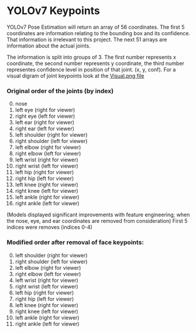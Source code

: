 # YOLOv7 Keypoints

YOLOv7 Pose Estimation will return an array of 56 coordinates. The first 5 coordinates are information relating to the bounding box and its confidence. That information is irrelevant to this project. The next 51 arrays are information about the actual joints.

The information is split into groups of 3. The first number represents x coordinate, the second number represents y coordinate, the third number representes confidence level in position of that joint. (x, y, conf). For a visual digram of joint keypoints look at the [Visual.png file](Visual.png)

### Original order of the joints (by index)
0. nose
1. left eye (right for viewer)
2. right eye (left for viewer)
3. left ear (right for viewer)
4. right ear (left for viewer)
5. left shoulder (right for viewer)
6. right shoulder (left for viewer)
7. left elbow (right for viewer)
8. right elbow (left for viewer)
9. left wrist (right for viewer)
10. right wrist (left for viewer)
11. left hip (right for viewer)
12. right hip (left for viewer)
13. left knee (right for viewer)
14. right knee (left for viewer)
15. left ankle (right for viewer)
16. right ankle (left for viewer)

(Models displayed significant improvements with feature engineering; when the nose, eye, and ear coordinates are removed from consideration)
First 5 indices were removes (indices 0-4)

### Modified order after removal of face keypoints:
0. left shoulder (right for viewer)
1. right shoulder (left for viewer)
2. left elbow (right for viewer)
3. right elbow (left for viewer)
4. left wrist (right for viewer)
5. right wrist (left for viewer)
6. left hip (right for viewer)
7. right hip (left for viewer)
8. left knee (right for viewer)
9. right knee (left for viewer)
10. left ankle (right for viewer)
11. right ankle (left for viewer)
